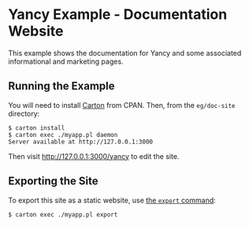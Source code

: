 
# Yancy Example - Documentation Website

This example shows the documentation for Yancy and some associated
informational and marketing pages.

## Running the Example

You will need to install [Carton](https://metacpan.org/pod/Carton) from
CPAN. Then, from the `eg/doc-site` directory:

    $ carton install
    $ carton exec ./myapp.pl daemon
    Server available at http://127.0.0.1:3000

Then visit <http://127.0.0.1:3000/yancy> to edit the site.

## Exporting the Site

To export this site as a static website, use [the `export`
command](http://metacpan.org/pod/Mojolicious::Command::Export):

    $ carton exec ./myapp.pl export

